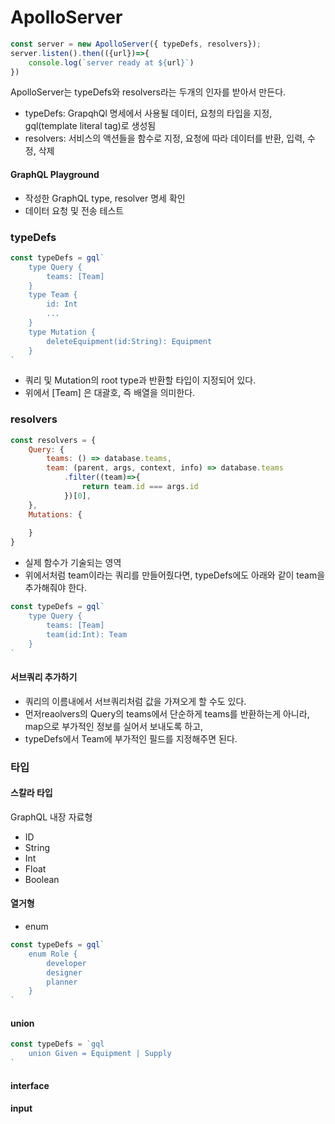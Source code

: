 # ApolloServer

```javascript
const server = new ApolloServer({ typeDefs, resolvers});
server.listen().then(({url})=>{
    console.log(`server ready at ${url}`)
})
```

ApolloServer는 typeDefs와 resolvers라는 두개의 인자를 받아서 만든다.

- typeDefs:  GrapqhQl 명세에서 사용될 데이터, 요청의 타입을 지정, gql(template literal tag)로 생성됨
- resolvers: 서비스의 액션들을 함수로 지정, 요청에 따라 데이터를 반환, 입력, 수정, 삭제



#### GraphQL Playground

- 작성한 GraphQL type, resolver 명세 확인
- 데이터 요청 및 전송 테스트



### typeDefs

```javascript
const typeDefs = gql`
	type Query {
		teams: [Team] 
	}
	type Team {
		id: Int
		...
	}
	type Mutation {
		deleteEquipment(id:String): Equipment
	}
`
```

- 쿼리 및  Mutation의 root type과 반환할 타입이 지정되어 있다.
- 위에서 [Team] 은 대괄호, 즉 배열을 의미한다. 



### resolvers

```javascript
const resolvers = {
    Query: {
        teams: () => database.teams,
        team: (parent, args, context, info) => database.teams
        	.filter((team)=>{
            	return team.id === args.id
        	})[0],
    },
    Mutations: {
        
    }
}
```

- 실제 함수가 기술되는 영역
- 위에서처럼 team이라는 쿼리를 만들어줬다면, typeDefs에도 아래와 같이 team을 추가해줘야 한다.

```javascript
const typeDefs = gql`
	type Query {
		teams: [Team]
		team(id:Int): Team
	}
`
```



#### 서브쿼리 추가하기

- 쿼리의 이름내에서 서브쿼리처럼 값을 가져오게 할 수도 있다. 
- 먼저reaolvers의 Query의 teams에서 단순하게 teams를 반환하는게 아니라, map으로 부가적인 정보를 실어서 보내도록 하고,
- typeDefs에서 Team에 부가적인 필드를 지정해주면 된다.





### 타입



#### 스칼라 타입

GraphQL 내장 자료형

- ID
- String
- Int
- Float
- Boolean



#### 열거형

- enum

```javascript
const typeDefs = gql`
	enum Role {
		developer
		designer
		planner
	}
`
```



#### union

```javascript
const typeDefs = `gql
	union Given = Equipment | Supply
`
```



#### interface



#### input